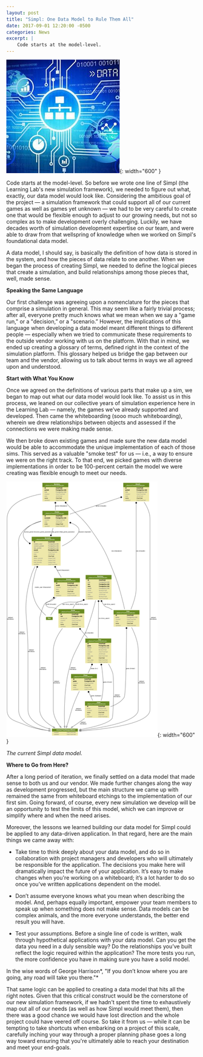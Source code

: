 ```yaml
---
layout: post
title: "Simpl: One Data Model to Rule Them All"
date: 2017-09-01 12:20:00 -0500
categories: News
excerpt: |
    Code starts at the model-level.
---
```


![image alt text](/assets/img/blog/one-data-model-to-rule-them-all/image_0.jpg){: width="600" }

Code starts at the model-level. So before we wrote one line of Simpl (the Learning Lab's new simulation framework), we needed to figure out what, exactly, our data model would look like. Considering the ambitious goal of the project — a simulation framework that could support all of our current games as well as games yet unknown — we had to be very careful to create one that would be flexible enough to adjust to our growing needs, but not so complex as to make development overly challenging. Luckily, we have decades worth of simulation development expertise on our team, and were able to draw from that wellspring of knowledge when we worked on Simpl's foundational data model.

A data model, I should say, is basically the definition of how data is stored in the system, and how the pieces of data relate to one another. When we began the process of creating Simpl, we needed to define the logical pieces that create a simulation, and build relationships among those pieces that, well, made sense.

**Speaking the Same Language**

Our first challenge was agreeing upon a nomenclature for the pieces that comprise a simulation in general. This may seem like a fairly trivial process; after all, everyone pretty much knows what we mean when we say a "game run," or  a "decision,” or a "scenario.” However, the implications of this language when developing a data model meant different things to different people — especially when we tried to communicate these requirements to the outside vendor working with us on the platform. With that in mind, we ended up creating a glossary of terms, defined right in the context of the simulation platform. This glossary helped us bridge the gap between our team and the vendor, allowing us to talk about terms in ways we all agreed upon and understood.

**Start with What You Know**

Once we agreed on the definitions of various parts that make up a sim, we began to map out what our data model would look like. To assist us in this process, we leaned on our collective years of simulation experience here in the Learning Lab — namely, the games we’ve already supported and developed. Then came the whiteboarding (sooo much whiteboarding), wherein we drew relationships between objects and assessed if the connections we were making made sense.

We then broke down existing games and made sure the new data model would be able to accommodate the unique implementation of each of those sims. This served as a valuable "smoke test" for us — i.e., a way to ensure we were on the right track. To that end, we picked games with diverse implementations in order to be 100-percent certain the model we were creating was flexible enough to meet our needs.

![image alt text](/assets/img/blog/one-data-model-to-rule-them-all/image_1.png){: width="600" }

*The current Simpl data model.*

**Where to Go from Here?**

After a long period of iteration, we finally settled on a data model that made sense to both us and our vendor. We made further changes along the way as development progressed, but the main structure we came up with remained the same from whiteboard etchings to the implementation of our first sim. Going forward, of course, every new simulation we develop will be an opportunity to test the limits of this model, which we can improve or simplify where and when the need arises.

Moreover, the lessons we learned building our data model for Simpl could be applied to any data-driven application. In that regard, here are the main things we came away with:

* Take time to think deeply about your data model, and do so in collaboration with project managers and developers who will ultimately be responsible for the application. The decisions you make here will dramatically impact the future of your application. It’s easy to make changes when you're working on a whiteboard; it’s a lot harder to do so once you’ve written applications dependent on the model.

* Don’t assume everyone knows what you mean when describing the model. And, perhaps equally important, empower your team members to speak up when something does not make sense. Data models can be complex animals, and the more everyone understands, the better end result you will have.

* Test your assumptions. Before a single line of code is written, walk through hypothetical applications with your data model. Can you get the data you need in a duly sensible way? Do the relationships you’ve built reflect the logic required within the application? The more tests you run, the more confidence you have in making sure you have a solid model.

In the wise words of George Harrison*, "If you don’t know where you are going, any road will take you there."*

That same logic can be applied to creating a data model that hits all the right notes. Given that this critical construct would be the cornerstone of our new simulation framework, if we hadn't spent the time to exhaustively map out all of our needs (as well as how Simpl would meet them), then there was a good chance we would have lost direction and the whole project could have veered off course. So take it from us —  while it can be tempting to take shortcuts when embarking on a project of this scale, carefully inching your way through a proper planning phase goes a long way toward ensuring that you're ultimately able to reach your destination and meet your end-goals.
